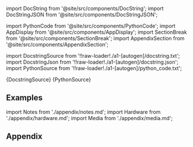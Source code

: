 
[//]: # (Custom component imports)

import DocString from '@site/src/components/DocString';
import DocStringJSON from '@site/src/components/DocStringJSON';

import PythonCode from '@site/src/components/PythonCode';
import AppDisplay from '@site/src/components/AppDisplay';
import SectionBreak from '@site/src/components/SectionBreak';
import AppendixSection from '@site/src/components/AppendixSection';

[//]: # (Docstring)

import DocstringSource from '!!raw-loader!./a1-[autogen]/docstring.txt';
import DocstringJson from '!!raw-loader!./a1-[autogen]/docstring.json';
import PythonSource from '!!raw-loader!./a1-[autogen]/python_code.txt';

<DocString>{DocstringSource}</DocString>
<DocStringJSON data={DocstringJson} />
<PythonCode GLink='IO/ANALOG_SENSORS/THERMOCOUPLES/LM34/LM34.py'>{PythonSource}</PythonCode>

<SectionBreak />

    

[//]: # (Examples)

## Examples

<AppDisplay 
  GLink='IO/ANALOG_SENSORS/THERMOCOUPLES/LM34'
  nodeLabel='LM34'>
</AppDisplay>

<SectionBreak />

    

[//]: # (Appendix)

import Notes from './appendix/notes.md';
import Hardware from './appendix/hardware.md';
import Media from './appendix/media.md';

## Appendix

<AppendixSection index={0} folderPath='nodes/IO/ANALOG_SENSORS/THERMOCOUPLES/LM34/appendix/'><Notes /></AppendixSection>
<AppendixSection index={1} folderPath='nodes/IO/ANALOG_SENSORS/THERMOCOUPLES/LM34/appendix/'><Hardware /></AppendixSection>
<AppendixSection index={2} folderPath='nodes/IO/ANALOG_SENSORS/THERMOCOUPLES/LM34/appendix/'><Media /></AppendixSection>


